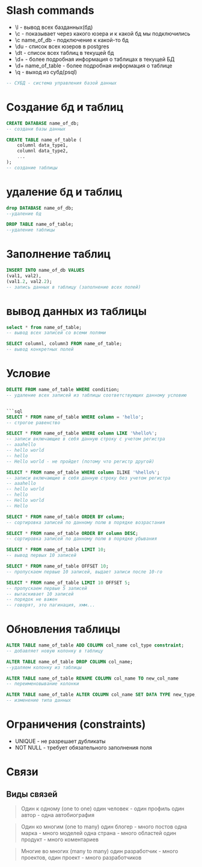 # Slash commands
* \l - вывод всех базданных(бд)
* \c - показывает через какого юзера и к какой бд мы подключились
* \c name_of_db - подключение к какой-то бд
* \du - список всех юзеров в postgres
* \dt - список всех таблиц в текущей бд
* \d+ - более подробная информация о таблицах в текущей БД
* \d+ name_of_table - более подробная информация о таблице
* \q - выход из субд(psql)
```sql
-- СУБД - система управления базой данных
```
# Создание бд и таблиц
```sql
CREATE DATABASE name_of_db;
-- создани базы данных
```


```sql
CREATE TABLE name_of_table (
    columnl data_type1,
    columnl data_type2,
    ...
);
-- создание таблицы
```
# удаление бд и таблиц
```sql
drop DATABASE name_of_db;
--удаление бд
```

```sql
DROP TABLE name_of_table;
--удаление таблицы
```

# Заполнение таблиц
```sql
INSERT INTO name_of_db VALUES
(val1, val2),
(val1.2, val2.2);
-- запись данных в таблицу (заполнение всех полей)
```

# вывод данных из таблицы
```sql
select * from name_of_table;
-- вывод всех записей со всеми полями
```

```sql
SELECT columnl, column3 FROM name_of_table;
-- вывод конкретных полей
```

# Условие
```sql
DELETE FROM name_of_table WHERE condition;
-- удаление всех записей из таблицы соответствующих данному условию


```sql
SELECT * FROM name_of_table WHERE column = 'hello';
-- строгое равенство
```

```sql
SELECT * FROM name_of_table WHERE column LIKE '%hello%';
-- записи включающие в себя данную строку с учетом регистра
-- aaahello
-- hello world
-- hello
-- Hello world - не пройдет (потому что регистр другой)
```

```sql
SELECT * FROM name_of_table WHERE column ILIKE '%hello%';
-- записи включающие в себя данную строку без учетом регистра
-- aaahello
-- hello world
-- hello
-- Hello world
-- Hello
```

```sql
SELECT * FROM name_of_table ORDER BY column;
-- сортировка записей по данному полю в порядке возрастания
```

```sql
SELECT * FROM name_of_table ORDER BY column DESC;
-- сортировка записей по данному полю в порядке убывания
```

```sql
SELECT * FROM name_of_table LIMIT 10;
-- вывод первых 10 записей
```

```sql
SELECT * FROM name_of_table OFFSET 10;
-- пропускаем первые 10 записей, выдает записи после 10-го 
```

```sql
SELECT * FROM name_of_table LIMIT 10 OFFSET 5;
-- пропускаем первые 5 записей
-- вытаскивает 10 записей
-- порядок не важен
-- говорят, это пагинация, хмм...
```
# Обновления таблицы
```sql
ALTER TABLE name_of_table ADD COLUMN col_name col_type constraint;
-- добавляет новую колонку в таблицу
```


```sql
ALTER TABLE name_of_table DROP COLUMN col_name;
--удаляем колонку из таблицы
```

```sql
ALTER TABLE name_of_table RENAME COLUMN col_name TO new_col_name
-- переименовывание колонки
```
```sql
ALTER TABLE name_of_table ALTER COLUMN col_name SET DATA TYPE new_type;
-- изменение типа данных
```

# Ограничения (constraints)
* UNIQUE - не разрешает дубликаты
* NOT NULL - требует обязательного заполнения поля


# Связи
## Виды связей
> Один к одному (one to one)
> один человек - один профиль
> один автор - одна автобиография

> Один ко многим (one to many)
> один блогер - много постов
> одна марка - много моделей
> одна страна - много областей
> один продукт - много коментариев

> Многие во многих (many to many)
> один разработчик - много проектов, один проект - много разработчиков


